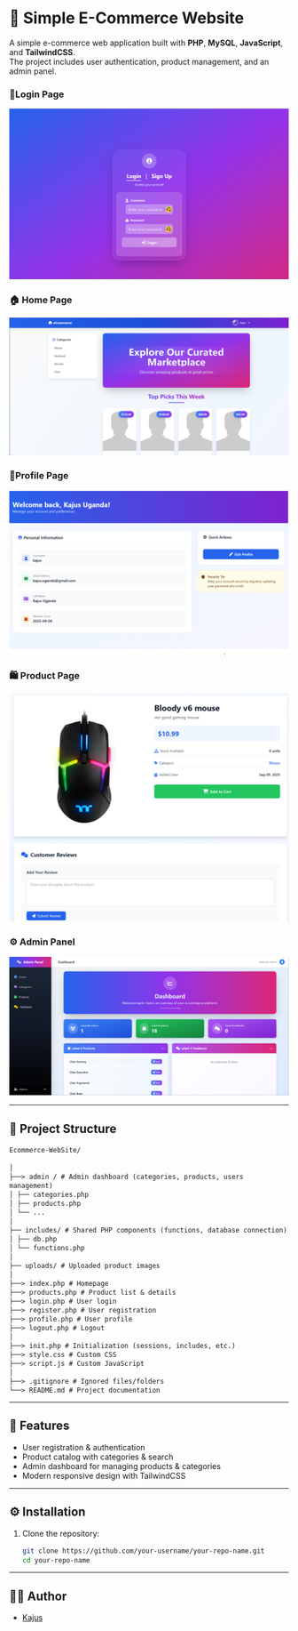 # 🛒 Simple E-Commerce Website

A simple e-commerce web application built with **PHP**, **MySQL**, **JavaScript**, and **TailwindCSS**.  
The project includes user authentication, product management, and an admin panel.
### 🔑Login Page
![Login page Screenshot](screenshots/loginpage.png)

### 🏠 Home Page
![Homepage Screenshot](screenshots/homepage.png)

### 👤Profile Page
![Profile Screenshot](screenshots/profilepage.png)

### 🛍️ Product Page
![Product Screenshot](screenshots/product.png)

### ⚙️ Admin Panel
![Admin Panel Screenshot](screenshots/admin.png)

---

## 📂 Project Structure
```
Ecommerce-WebSite/

│  
├──> admin / # Admin dashboard (categories, products, users management)  
│ ├── categories.php  
│ ├── products.php  
│ └── ...  
│  
├── includes/ # Shared PHP components (functions, database connection)  
│ ├── db.php  
│ └── functions.php  
│  
├── uploads/ # Uploaded product images  
│  
├──> index.php # Homepage  
├──> products.php # Product list & details  
├──> login.php # User login  
├──> register.php # User registration  
├──> profile.php # User profile  
├──> logout.php # Logout  
│  
├──> init.php # Initialization (sessions, includes, etc.)  
├──> style.css # Custom CSS  
├──> script.js # Custom JavaScript  
│  
├──> .gitignore # Ignored files/folders  
└──> README.md # Project documentation
```
---

## 🚀 Features
- User registration & authentication  
- Product catalog with categories & search  
- Admin dashboard for managing products & categories  
- Modern responsive design with TailwindCSS  

---

## ⚙️ Installation

1. Clone the repository:
   ```bash
   git clone https://github.com/your-username/your-repo-name.git
   cd your-repo-name

---

## 👨‍💻 Author

-   [Kajus](https://github.com/kajus11)
